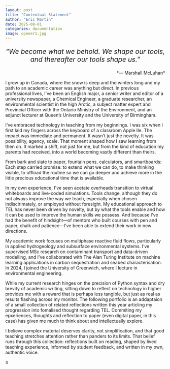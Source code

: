 ```yaml
---
layout: post
title: "Contextual Statement"
author: "Eric Martin"
date: 2025-08-01
categories: documentation
image: opener1.jpg
---
```

<p style="font-size: 1.5em; text-align: center;">
<em>“We become what we behold. We shape our tools, and thereafter our tools shape us.”</em>
</p>
<p style="text-align: right;">
*— Marshall McLuhan*
</p>


I grew up in Canada, where the snow is deep and the winters long and my path to an academic career was anything but direct. In previous professional lives, I’ve been an English major, a senior writer and editor of a university newspaper, a Chemical Engineer, a graduate researcher, an environmental scientist in the high Arctic, a subject matter expert and Provincial Officer with the Ontario Ministry of the Environment, and an adjunct lecturer at Queen’s University and the University of Birmingham.

I’ve embraced technology in teaching from my beginnings. I was six when I first laid my fingers across the keyboard of a classroom Apple IIe. The impact was immediate and permanent. It wasn’t just the novelty.  It was possibility, agency, scale. That moment shaped how I saw learning from then on. It marked a shift, not just for me, but from the kind of education my parents had received, into a world becoming vastly different than theirs.  

From bark and slate to paper, fountain pens, calculators, and smartboards: Each step carried promise: to extend what we can do, to make thinking visible, to offload the routine so we can go deeper and achieve more in the little precious educational time that is available. 

In my own experience, I've seen acetate overheads transition to virtual whiteboards and live-coded simulations. Tools change, although they do not always improve the way we teach, especially when chosen indiscirimately, or employed without foresight. My educational approach to TEL has never been driven by novelty, but by what the tools enable and how it can be used to improve the human skills we possess. And because I’ve had the benefit of hindsight—of mentors who built courses with pen and paper, chalk and patience—I’ve been able to extend their work in new directions.

My academic work focuses on multiphase reactive fluid flows, particularly in applied hydrogeology and subsurface environmental systems. I’ve supervised MSc research on contaminant transport and data-driven modelling, and I’ve collaborated with The Alan Turing Institute on machine learning applications in carbon sequestration and seabed characterisation. In 2024, I joined the University of Greenwich, where I lecture in environmental engineering.

While my current research hinges on the precision of Python syntax and  dry brevity of academic writing, sitting down to reflect on technology in higher provides me with a reward that is perhaps less tangible, but just as real as results flashing across my monitor.  The following portfolio is an addaptaion of a small collection of related reflections written this year articling my progression into fomalised thought regarding TEL. Commiting my epxeriences, thoughts and reflection to paper (even digital paper, in this case) has given me much to  think about and intellectually explore.

I believe complex material deserves clarity, not simplification, and that good teaching stretches attention rather than panders to its limits. That belief runs through this collection: reflections built on reading, shaped by lived teaching experience, informed by student feedback, and written in my own, authentic voice.

⁂
